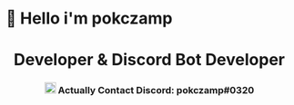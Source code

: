 # 👋 Hello i'm pokczamp
<h1 align="center">Developer & Discord Bot Developer</h1>
<h3 align="center"><img src = "https://emoji.gg/assets/emoji/5390-discordlogo.png" width = 20px> Actually Contact Discord: pokczamp#0320</h3>
<!--
**pokczampDev/pokczampDev** is a ✨ _special_ ✨ repository because its `README.md` (this file) appears on your GitHub profile.

Here are some ideas to get you started:

- 🔭 I’m currently working on ...
- 🌱 I’m currently learning ...
- 👯 I’m looking to collaborate on ...
- 🤔 I’m looking for help with ...
- 💬 Ask me about ...
- 📫 How to reach me: ...
- 😄 Pronouns: ...
- ⚡ Fun fact: ...
-->
